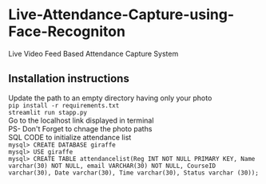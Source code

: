 # Live-Attendance-Capture-using-Face-Recogniton
Live Video Feed Based Attendance Capture System
## Installation instructions
Update the path to an empty directory having only your photo<br>
`pip install -r requirements.txt`<br>
`streamlit run stapp.py`<br>
Go to the localhost link displayed in terminal<br>
PS- Don't Forget to chnage the photo paths<br>
SQL CODE to initialize attendance list<br>
`mysql> CREATE DATABASE giraffe`<br>
`mysql> USE giraffe`<br>
`mysql> CREATE TABLE attendancelist(Reg INT NOT NULL PRIMARY KEY, Name varchar(30) NOT NULL,
email VARCHAR(30) NOT NULL, CourseID varchar(30), Date varchar(30), Time varchar(30),
Status varchar (30));`



